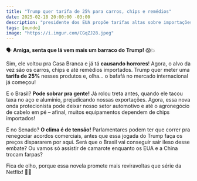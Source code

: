 ```yaml
---
title: "Trump quer tarifa de 25% para carros, chips e remédios"
date: 2025-02-18 20:00:00 -03:00
description: "presidente dos EUA propõe tarifas altas sobre importações, mirando automóveis, semicondutores e produtos farmacêuticos."
tags: [mundo]
image: "https://i.imgur.com/CGqZJ28.jpeg"
---
```

🗣️ **Amiga, senta que lá vem mais um barraco do Trump!** 😱💥  

Sim, ele voltou pra Casa Branca e já tá **causando horrores**! Agora, o alvo da vez são os carros, chips e até remédios importados. Trump quer meter uma **tarifa de 25%** nesses produtos e, olha… o bafafá no mercado internacional já começou!  

E o Brasil? **Pode sobrar pra gente!** Já rolou treta antes, quando ele tacou taxa no aço e alumínio, prejudicando nossas exportações. Agora, essa nova onda protecionista pode deixar nosso setor automotivo e até o agronegócio de cabelo em pé – afinal, muitos equipamentos dependem de chips importados!  

E no Senado? **O clima é de tensão!** Parlamentares podem ter que correr pra renegociar acordos comerciais, antes que essa jogada do Trump faça os preços dispararem por aqui. Será que o Brasil vai conseguir sair ileso desse embate? Ou vamos só assistir de camarote enquanto os EUA e a China trocam farpas?  

Fica de olho, porque essa novela promete mais reviravoltas que série da Netflix! 🍿🔥
